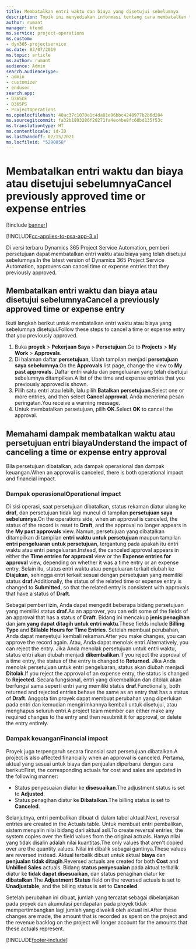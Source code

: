 ```yaml
---
title: Membatalkan entri waktu dan biaya yang disetujui sebelumnya
description: Topik ini menyediakan informasi tentang cara membatalkan transaksi waktu dan biaya proyek yang disetujui.
author: rumant
manager: kfend
ms.service: project-operations
ms.custom:
- dyn365-projectservice
ms.date: 03/07/2019
ms.topic: article
ms.author: rumant
audience: Admin
search.audienceType:
- admin
- customizer
- enduser
search.app:
- D365CE
- D365PS
- ProjectOperations
ms.openlocfilehash: 40ac37c1070e1c4da01e96bbc4248977b2b6d284
ms.sourcegitcommit: fa32b1893286f20271fa4ec4be8fc68bd135f53c
ms.translationtype: HT
ms.contentlocale: id-ID
ms.lasthandoff: 02/15/2021
ms.locfileid: "5290858"
---
```

# <a name="cancel-previously-approved-time-or-expense-entries"></a><span data-ttu-id="de4ce-103">Membatalkan entri waktu dan biaya atau disetujui sebelumnya</span><span class="sxs-lookup"><span data-stu-id="de4ce-103">Cancel previously approved time or expense entries</span></span>

[!include [banner](../includes/psa-now-project-operations.md)]

[!INCLUDE[cc-applies-to-psa-app-3.x](../includes/cc-applies-to-psa-app-3x.md)]

<span data-ttu-id="de4ce-104">Di versi terbaru Dynamics 365 Project Service Automation, pemberi persetujuan dapat membatalkan entri waktu atau biaya yang telah disetujui sebelumnya.</span><span class="sxs-lookup"><span data-stu-id="de4ce-104">In the latest version of Dynamics 365 Project Service Automation, approvers can cancel time or expense entries that they previously approved.</span></span>

## <a name="cancel-a-previously-approved-time-or-expense-entry"></a><span data-ttu-id="de4ce-105">Membatalkan entri waktu dan biaya atau disetujui sebelumnya</span><span class="sxs-lookup"><span data-stu-id="de4ce-105">Cancel a previously approved time or expense entry</span></span>

<span data-ttu-id="de4ce-106">Ikuti langkah berikut untuk membatalkan entri waktu atau biaya yang sebelumnya disetujui.</span><span class="sxs-lookup"><span data-stu-id="de4ce-106">Follow these steps to cancel a time or expense entry that you previously approved.</span></span>

1. <span data-ttu-id="de4ce-107">Buka **proyek** \> **Pekerjaan Saya** \> **Persetujuan**.</span><span class="sxs-lookup"><span data-stu-id="de4ce-107">Go to **Projects** \> **My Work** \> **Approvals**.</span></span>
2. <span data-ttu-id="de4ce-108">Di halaman daftar **persetujuan**, Ubah tampilan menjadi **persetujuan saya sebelumnya**.</span><span class="sxs-lookup"><span data-stu-id="de4ce-108">On the **Approvals** list page, change the view to **My past approvals**.</span></span> <span data-ttu-id="de4ce-109">Daftar entri waktu dan pengeluaran yang telah disetujui sebelumnya ditampilkan.</span><span class="sxs-lookup"><span data-stu-id="de4ce-109">A list of the time and expense entries that you previously approved is shown.</span></span>
3. <span data-ttu-id="de4ce-110">Pilih satu entri atau lebih, lalu pilih **Batalkan persetujuan**.</span><span class="sxs-lookup"><span data-stu-id="de4ce-110">Select one or more entries, and then select **Cancel approval**.</span></span> <span data-ttu-id="de4ce-111">Anda menerima pesan peringatan.</span><span class="sxs-lookup"><span data-stu-id="de4ce-111">You receive a warning message.</span></span>
4. <span data-ttu-id="de4ce-112">Untuk membatalkan persetujuan, pilih **OK**.</span><span class="sxs-lookup"><span data-stu-id="de4ce-112">Select **OK** to cancel the approval.</span></span>

## <a name="understand-the-impact-of-canceling-a-time-or-expense-entry-approval"></a><span data-ttu-id="de4ce-113">Memahami dampak membatalkan waktu atau persetujuan entri biaya</span><span class="sxs-lookup"><span data-stu-id="de4ce-113">Understand the impact of canceling a time or expense entry approval</span></span>

<span data-ttu-id="de4ce-114">Bila persetujuan dibatalkan, ada dampak operasional dan dampak keuangan.</span><span class="sxs-lookup"><span data-stu-id="de4ce-114">When an approval is canceled, there is both operational impact and financial impact.</span></span>

### <a name="operational-impact"></a><span data-ttu-id="de4ce-115">Dampak operasional</span><span class="sxs-lookup"><span data-stu-id="de4ce-115">Operational impact</span></span>

<span data-ttu-id="de4ce-116">Di sisi operasi, saat persetujuan dibatalkan, status rekaman diatur ulang ke **draf**, dan persetujuan tidak lagi muncul di tampilan **persetujuan saya sebelumnya**.</span><span class="sxs-lookup"><span data-stu-id="de4ce-116">On the operations side, when an approval is canceled, the status of the record is reset to **Draft**, and the approval no longer appears in the **My past approvals** view.</span></span> <span data-ttu-id="de4ce-117">Namun, persetujuan yang dibatalkan ditampilkan di tampilan **entri waktu untuk persetujuan** maupun tampilan **entri pengeluaran untuk persetujuan**, tergantung pada apakah itu entri waktu atau entri pengeluaran.</span><span class="sxs-lookup"><span data-stu-id="de4ce-117">Instead, the canceled approval appears in either the **Time entries for approval** view or the **Expense entries for approval** view, depending on whether it was a time entry or an expense entry.</span></span> <span data-ttu-id="de4ce-118">Selain itu, status entri waktu atau pengeluaran terkait diubah ke **Diajukan**, sehingga entri terkait sesuai dengan persetujuan yang memiliki status **draf**.</span><span class="sxs-lookup"><span data-stu-id="de4ce-118">Additionally, the status of the related time or expense entry is changed to **Submitted**, so that the related entry is consistent with approvals that have a status of **Draft**.</span></span>

<span data-ttu-id="de4ce-119">Sebagai pemberi izin, Anda dapat mengedit beberapa bidang persetujuan yang memiliki status **draf**.</span><span class="sxs-lookup"><span data-stu-id="de4ce-119">As an approver, you can edit some of the fields of an approval that has a status of **Draft**.</span></span> <span data-ttu-id="de4ce-120">Bidang ini mencakup **jenis penagihan** dan **jam yang dapat ditagih untuk entri waktu**.</span><span class="sxs-lookup"><span data-stu-id="de4ce-120">These fields include **Billing Type** and **Billable Hours for Time Entries**.</span></span> <span data-ttu-id="de4ce-121">Setelah membuat perubahan, Anda dapat menyetujui kembali rekaman.</span><span class="sxs-lookup"><span data-stu-id="de4ce-121">After you make changes, you can approve the record again.</span></span> <span data-ttu-id="de4ce-122">Atau, Anda dapat menolak entri.</span><span class="sxs-lookup"><span data-stu-id="de4ce-122">Alternatively, you can reject the entry.</span></span> <span data-ttu-id="de4ce-123">Jika Anda menolak persetujuan untuk entri waktu, status entri akan diubah menjadi **dikembalikan**.</span><span class="sxs-lookup"><span data-stu-id="de4ce-123">If you reject the approval of a time entry, the status of the entry is changed to **Returned**.</span></span> <span data-ttu-id="de4ce-124">Jika Anda menolak persetujuan untuk entri pengeluaran, status akan diubah menjadi **Ditolak**.</span><span class="sxs-lookup"><span data-stu-id="de4ce-124">If you reject the approval of an expense entry, the status is changed to **Rejected**.</span></span> <span data-ttu-id="de4ce-125">Secara fungsional, entri yang dikembalikan dan ditolak akan berfungsi sama seperti entri yang memiliki status **draf**.</span><span class="sxs-lookup"><span data-stu-id="de4ce-125">Functionally, both returned and rejected entries behave the same as an entry that has a status of **Draft**.</span></span> <span data-ttu-id="de4ce-126">Anggota tim proyek dapat membuat perubahan yang diperlukan pada entri dan kemudian mengirimkannya kembali untuk disetujui, atau menghapus seluruh entri.</span><span class="sxs-lookup"><span data-stu-id="de4ce-126">A project team member can either make any required changes to the entry and then resubmit it for approval, or delete the entry entirely.</span></span>

### <a name="financial-impact"></a><span data-ttu-id="de4ce-127">Dampak keuangan</span><span class="sxs-lookup"><span data-stu-id="de4ce-127">Financial impact</span></span>

<span data-ttu-id="de4ce-128">Proyek juga terpengaruh secara finansial saat persetujuan dibatalkan.</span><span class="sxs-lookup"><span data-stu-id="de4ce-128">A project is also affected financially when an approval is canceled.</span></span> <span data-ttu-id="de4ce-129">Pertama, aktual yang sesuai untuk biaya dan penjualan diperbarui dengan cara berikut:</span><span class="sxs-lookup"><span data-stu-id="de4ce-129">First, the corresponding actuals for cost and sales are updated in the following manner:</span></span>

- <span data-ttu-id="de4ce-130">Status penyesuaian diatur ke **disesuaikan**.</span><span class="sxs-lookup"><span data-stu-id="de4ce-130">The adjustment status is set to **Adjusted**.</span></span>
- <span data-ttu-id="de4ce-131">Status penagihan diatur ke **Dibatalkan**.</span><span class="sxs-lookup"><span data-stu-id="de4ce-131">The billing status is set to **Canceled**.</span></span>

<span data-ttu-id="de4ce-132">Selanjutnya, entri pembalikan dibuat di dalam tabel aktual.</span><span class="sxs-lookup"><span data-stu-id="de4ce-132">Next, reversal entries are created in the Actuals table.</span></span> <span data-ttu-id="de4ce-133">Untuk membuat entri pembalikan, sistem menyalin nilai bidang dari aktual asli.</span><span class="sxs-lookup"><span data-stu-id="de4ce-133">To create reversal entries, the system copies over the field values from the original actuals.</span></span> <span data-ttu-id="de4ce-134">Hanya nilai yang tidak disalin adalah nilai kuantitas.</span><span class="sxs-lookup"><span data-stu-id="de4ce-134">The only values that aren't copied over are the quantity values.</span></span> <span data-ttu-id="de4ce-135">Nilai ini dibalik sebagai gantinya.</span><span class="sxs-lookup"><span data-stu-id="de4ce-135">These values are reversed instead.</span></span> <span data-ttu-id="de4ce-136">Aktual terbalik dibuat untuk aktual **biaya** dan **penjualan tidak ditagih**.</span><span class="sxs-lookup"><span data-stu-id="de4ce-136">Reversed actuals are created for both **Cost** and **Unbilled Sales** actuals.</span></span> <span data-ttu-id="de4ce-137">Bidang **status penyesuaian** pada aktual terbalik diatur ke **tidak dapat disesuaikan**, dan status penagihan diatur ke **dibatalkan**.</span><span class="sxs-lookup"><span data-stu-id="de4ce-137">The **Adjustment Status** field on the reversed actuals is set to **Unadjustable**, and the billing status is set to **Canceled**.</span></span>

<span data-ttu-id="de4ce-138">Setelah perubahan ini dibuat, jumlah yang tercatat sebagai dibelanjakan pada proyek dan akumulasi pendapatan pada proyek tidak mempertimbangkan lagi jumlah yang diwakili oleh aktual ini.</span><span class="sxs-lookup"><span data-stu-id="de4ce-138">After these changes are made, the amount that is recorded as spent on the project and the revenue backlog on the project will longer account for the amounts that these actuals represent.</span></span>


[!INCLUDE[footer-include](../includes/footer-banner.md)]